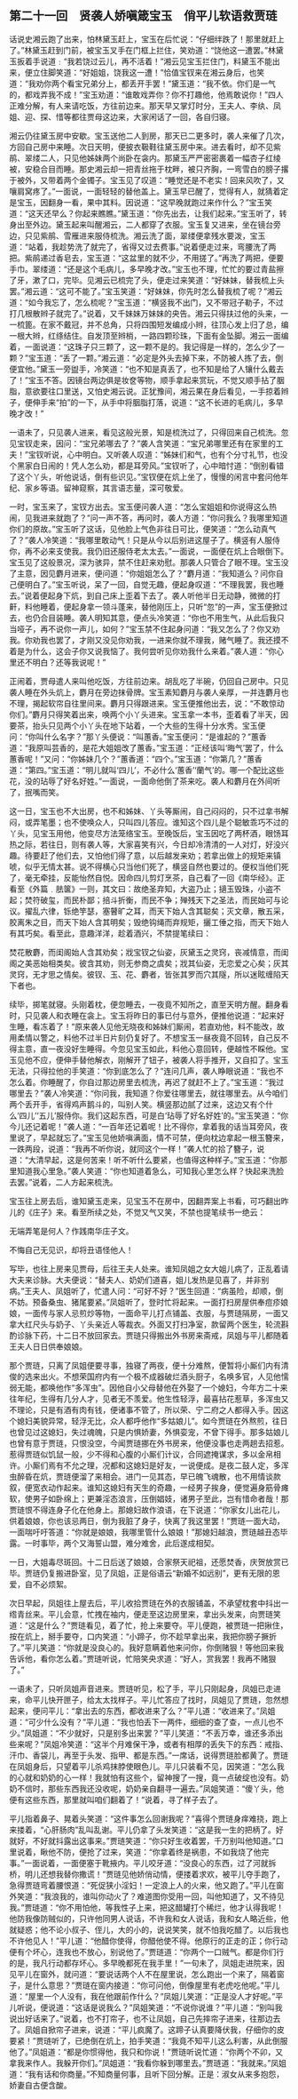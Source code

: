## 第二十一回　贤袭人娇嗔箴宝玉　俏平儿软语救贾琏

话说史湘云跑了出来，怕林黛玉赶上，宝玉在后忙说：“仔细绊跌了！那里就赶上了。”林黛玉赶到门前，被宝玉叉手在门框上拦住，笑劝道：“饶他这一遭罢。”林黛玉扳着手说道﹕“我若饶过云儿，再不活着！”湘云见宝玉拦住门，料黛玉不能出来，便立住脚笑道：“好姐姐，饶我这一遭！”恰值宝钗来在湘云身后，也笑道：“我劝你两个看宝兄弟分上，都丢开手罢！”黛玉道：“我不依。你们是一气的，都戏弄我不成！”宝玉劝道：“谁敢戏弄你？你不打趣他，他焉敢说你！”四人正难分解，有人来请吃饭，方往前边来。那天早又掌灯时分，王夫人、李纨、凤姐、迎、探、惜等都往贾母这边来，大家闲话了一回，各自归寝。

湘云仍往黛玉房中安歇。宝玉送他二人到房，那天已二更多时，袭人来催了几次，方回自己房中来睡。次日天明，便披衣靸鞋往黛玉房中来。进去看时，却不见紫鹃、翠缕二人，只见他姊妹两个尚卧在衾内。那黛玉严严密密裹着一幅杏子红绫被，安稳合目而睡。那史湘云却一把青丝拖于枕畔，被只齐胸，一弯雪白的膀子撂于被外，又带着两个金镯子。宝玉见了叹道：“睡觉还是不老实！回来风吹了，又嚷肩窝疼了。”一面说，一面轻轻的替他盖上。黛玉早已醒了，觉得有人，就猜着定是宝玉，因翻身一看，果中其料。因说道：“这早晚就跑过来作什么？”宝玉笑道：“这天还早么？你起来瞧瞧。”黛玉道：“你先出去，让我们起来。”宝玉听了，转身出至外边。黛玉起来叫醒湘云，二人都穿了衣服。宝玉复又进来，坐在镜台旁边，只见紫鹃、雪雁进来服侍梳洗。湘云洗了面，翠缕便拿残水要泼，宝玉道：“站着，我趁势洗了就完了，省得又过去费事。”说着便走过来，弯腰洗了两把。紫鹃递过香皂去，宝玉道：“这盆里的就不少，不用搓了。”再洗了两把，便要手巾。翠缕道：“还是这个毛病儿，多早晚才改。”宝玉也不理，忙忙的要过青盐擦了牙，漱了口，完毕。见湘云已梳完了头，便走过来笑道：“好妹妹，替我梳上头罢。”湘云道：“这可不能了。”宝玉笑道：“好妹妹，你先时怎么替我梳了呢？”湘云道：“如今我忘了，怎么梳呢？”宝玉道：“横竖我不出门，又不带冠子勒子，不过打几根散辫子就完了。”说着，又千妹妹万妹妹的央告。湘云只得扶过他的头来，一一梳篦。在家不戴冠，并不总角，只将四围短发编成小辫，往顶心发上归了总，编一根大辫，红绦结住。自发顶至辫梢，一路四颗珍珠，下面有金坠脚。湘云一面编着，一面说道：“这珠子只三颗了，这一颗不是的。我记得是一样的，怎么少了一颗？”宝玉道：“丢了一颗。”湘云道：“必定是外头去掉下来，不防被人拣了去，倒便宜他。”黛玉一旁盥手，冷笑道：“也不知是真丢了，也不知是给了人镶什么戴去了！”宝玉不答。因镜台两边俱是妆奁等物，顺手拿起来赏玩，不觉又顺手拈了胭脂，意欲要往口里送，又怕史湘云说。正犹豫间，湘云果在身后看见，一手掠着辫子，便伸手来“拍”的一下，从手中将胭脂打落，说道：“这不长进的毛病儿，多早晚才改！”

一语未了，只见袭人进来，看见这般光景，知是梳洗过了，只得回来自己梳洗。忽见宝钗走来，因问：“宝兄弟哪去了？”袭人含笑道：“宝兄弟哪里还有在家里的工夫！”宝钗听说，心中明白。又听袭人叹道：“姊妹们和气，也有个分寸礼节，也没个黑家白日闹的！凭人怎么劝，都是耳旁风。”宝钗听了，心中暗忖道：“倒别看错了这个丫头，听他说话，倒有些识见。”宝钗便在炕上坐了，慢慢的闲言中套问他年纪、家乡等语。留神窥察，其言语志量，深可敬爱。

一时，宝玉来了，宝钗方出去。宝玉便问袭人道：“怎么宝姐姐和你说得这么热闹，见我进来就跑了？”问一声不答，再问时，袭人方道：“你问我么？我哪里知道你们的原故。”宝玉听了这话，见他脸上气色非往日可比，便笑道：“怎么动真气了？”袭人冷笑道：“我哪里敢动气！只是从今以后别进这屋子了。横竖有人服侍你，再不必来支使我。我仍旧还服侍老太太去。”一面说，一面便在炕上合眼倒下。宝玉见了这般景况，深为骇异，禁不住赶来劝慰。那袭人只管合了眼不理。宝玉没了主意，因见麝月进来，便问道：“你姐姐怎么了？”麝月道：“我知道么？问你自己便明白了。”宝玉听说，呆了一回，自觉无趣，便起身叹道：“不理我罢，我也睡去。”说着便起身下炕，到自己床上歪着下去了。袭人听他半日无动静，微微的打鼾，料他睡着，便起身拿一领斗蓬来，替他刚压上，只听“忽”的一声，宝玉便掀过去，也仍合目装睡。袭人明知其意，便点头冷笑道：“你也不用生气，从此后我只当哑子，再不说你一声儿，如何？”宝玉禁不住起身问道：“我又怎么了？你又劝我。你劝我也罢了，才刚又没见你劝我，一进来你就不理我，赌气睡了。我还摸不着是为什么，这会子你又说我恼了。我何尝听见你劝我什么来着。”袭人道：“你心里还不明白？还等我说呢！”

正闹着，贾母遣人来叫他吃饭，方往前边来。胡乱吃了半碗，仍回自己房中。只见袭人睡在外头炕上，麝月在旁边抹骨牌。宝玉素知麝月与袭人亲厚，一并连麝月也不理，揭起软帘自往里间来。麝月只得跟进来。宝玉便推他出去，说：“不敢惊动你们。”麝月只得笑着出来，唤两个小丫头进来。宝玉拿一本书，歪着看了半天，因要茶，抬头只见两个小丫头在地下站着，一个大些的生得十分水秀。宝玉便问：“你叫什么名字？”那丫头便说：“叫蕙香。”宝玉便问：“是谁起的？”蕙香道：“我原叫芸香的，是花大姐姐改了蕙香。”宝玉道：“正经该叫‘晦气’罢了，什么蕙香呢！”又问：“你姊妹几个？”蕙香道：“四个。”宝玉道：“你第几？”蕙香道：“第四。”宝玉道：“明儿就叫‘四儿’，不必什么‘蕙香’‘蘭气’的。哪一个配比这些花，没的玷辱了好名好姓。”一面说，一面命他倒了茶来吃。袭人和麝月在外间听了，抿嘴而笑。

这一日，宝玉也不大出房，也不和姊妹、丫头等厮闹，自己闷闷的，只不过拿书解闷，或弄笔墨；也不使唤众人，只叫四儿答应。谁知这个四儿是个聪敏乖巧不过的丫头，见宝玉用他，他变尽方法笼络宝玉。至晚饭后，宝玉因吃了两杯酒，眼饧耳热之际，若往日，则有袭人等，大家喜笑有兴，今日却冷清清的一人对灯，好没兴趣。待要赶了他们去，又怕他们得了意，以后越发来劝；若拿出做上的规矩来镇唬，似乎无情太甚。说不得横心只当他们死了，横竖自然也要过的。便权当他们死了，毫无牵挂，反能怡然自悦。因命四儿剪灯烹茶，自己看了一回《南华经》。正看至《外篇﹒胠箧》一则，其文曰：故绝圣弃知，大盗乃止；擿玉毁珠，小盗不起；焚符破玺，而民朴鄙；掊斗折衡，而民不争；殚残天下之圣法，而民始可与论议。擢乱六律，铄绝竽瑟，塞瞽旷之耳，而天下始人含其聪矣；灭文章，散五采，胶离朱之目，而天下始人含其明矣；毁绝钩绳而弃规矩，攦工倕之指，而天下始人有其巧矣。看至此，意趣洋洋，趁着酒兴，不禁提笔续曰：

焚花散麝，而闺阁始人含其劝矣；戕宝钗之仙姿，灰黛玉之灵窍，丧减情意，而闺阁之美恶始相类矣。彼含其劝，则无参商之虞矣；戕其仙姿，无恋爱之心矣；灰其灵窍，无才思之情矣。彼钗、玉、花、麝者，皆张其罗而穴其隧，所以迷眩缠陷天下者也。

续毕，掷笔就寝。头刚着枕，便忽睡去，一夜竟不知所之，直至天明方醒。翻身看时，只见袭人和衣睡在衾上。宝玉将昨日的事已付与意外，便推他说道：“起来好生睡，看冻着了！”原来袭人见他无晓夜和姊妹们厮闹，若直劝他，料不能改，故用柔情以警之，料他不过半日片刻仍复好了。不想宝玉一昼夜竟不回转，自己反不得主意，直一夜没好生睡得。今忽见宝玉如此，料他心意回转，便越性不睬他。宝玉见他不应，便伸手替他解衣，刚解开了钮子，被袭人将手推开，又自扣了。宝玉无法，只得拉他的手笑道：“你到底怎么了？”连问几声，袭人睁眼说道：“我也不怎么着。你睡醒了，你自过那边房里去梳洗，再迟了就赶不上了。”宝玉道：“我过哪里去？”袭人冷笑道：“你问我，我知道？你爱往哪里去，就往哪里去。从今咱们两个丢开手，省得鸡声鹅斗的，叫别人笑。横竖那边腻了过来，这边又有个什么‘四儿’‘五儿’服侍你。我们这起东西，可是白‘玷辱了好名好姓’的。”宝玉笑道：“你今儿还记着呢！”袭人道：“一百年还记着呢！比不得你，拿着我的话当耳旁风，夜里说了，早起就忘了。”宝玉见他娇嗔满面，情不可禁，便向枕边拿起一根玉簪来，一跌两段，说道：“我再不听你说，就同这个一样！”袭人忙的拾了簪子，说道：“大清早起，这是何苦来！听不听什么要紧，也值得这种样子。”宝玉道：“你那里知道我心里急。”袭人笑道：“你也知道着急么，可知我心里怎么样？快起来洗脸去罢。”说着，二人方起来梳洗。

宝玉往上房去后，谁知黛玉走来，见宝玉不在房中，因翻弄案上书看，可巧翻出昨儿的《庄子》来。看至所续之处，不觉又气又笑，不禁也提笔续书一绝云：

无端弄笔是何人？作践南华庄子文。

不悔自己无见识，却将丑语怪他人！

写毕，也往上房来见贾母，后往王夫人处来。谁知凤姐之女大姐儿病了，正乱着请大夫来诊脉。大夫便说：“替夫人、奶奶们道喜，姐儿发热是见喜了，并非别病。”王夫人、凤姐听了，忙遣人问：“可好不好？”医生回道：“病虽险，却顺，倒不妨。预备桑虫、猪尾要紧。”凤姐听了，登时忙将起来。一面打扫房屋供奉痘疹娘娘，一面传与家人忌煎炒等物，一面命平儿打点铺盖、衣服，与贾琏隔房，一面又拿大红尺头与奶子、丫头亲近人等裁衣。外面又打扫净室，款留两个医生，轮流斟酌诊脉下药，十二日不放回家去。贾琏只得搬出外书房来斋戒，凤姐与平儿都随着王夫人日日供奉娘娘。

那个贾琏，只离了凤姐便要寻事，独寝了两夜，便十分难熬，便暂将小厮们内有清俊的选来出火。不想荣国府内有一个极不成器破烂酒头厨子，名唤多官，人见他懦弱无能，都唤他作“多浑虫”。因他自小父母替他在外娶了一个媳妇，今年方二十来往年纪，生得有几分人才，见者无不羡爱。他生性轻浮，最喜拈花惹草，多浑虫又不理论，只是有酒有肉有钱，便诸事不管了，所以荣、宁二府之人都得入手。因这个媳妇美貌异常，轻浮无比，众人都呼他作“多姑娘儿”。如今贾琏在外熬煎，往日也曾见过这媳妇，失过魂魄，只是内惧娇妻，外惧娈宠，不曾下得手。那多姑娘儿也曾有意于贾琏，只恨没空，今闻贾琏挪在外书房来，他便没事也走两趟去招惹。惹得贾琏似饥鼠一般，少不得和心腹的小厮们计议，合同遮掩谋求，多以金帛相许。小厮们焉有不允之理，况都和这媳妇是好友，一说便成。是夜二鼓人定，多浑虫醉昏在炕，贾琏便溜了来相会。进门一见其态，早已魄飞魂散，也不用情谈款叙，便宽衣动作起来。谁知这媳妇有天生的奇趣，一经男子挨身，便觉遍身筋骨瘫软，使男子如卧绵上；更兼淫态浪言，压倒娼妓，诸男子至此，岂有惜命者哉！那贾琏恨不得连身子化在他身上。那媳妇故作浪语，在下说道：“你家女儿出花儿，供着娘娘，你也该忌两日，倒为我脏了身子，快离了我这里罢！”贾琏一面大动，一面喘吁吁答道：“你就是娘娘，我哪里管什么娘娘！”那媳妇越浪，贾琏越丑态毕露。一时事毕，两个又海誓山盟，难分难舍，此后遂成相契。

一日，大姐毒尽斑回。十二日后送了娘娘，合家祭天祀祖，还愿焚香，庆贺放赏已毕。贾琏仍复搬进卧室，见了凤姐，正是俗语云“新婚不如远别”，更有无限的恩爱，自不必烦絮。

次日早起，凤姐往上屋去后，平儿收拾贾琏在外的衣服铺盖，不承望枕套中抖出一绺青丝来。平儿会意，忙拽在袖内，便走至这边房里来，拿出头发来，向贾琏笑道：“这是什么？”贾琏看见，着了忙，抢上来要夺。平儿便跑，被贾琏一把揪住，按在炕上，掰手要夺，口内笑道：“小蹄子，你不趁早拿出来，我把你膀子撅折了。”平儿笑道：“你就是没良心的。我好意瞒着他来问你，你倒赌狠！等他回来我告诉他，看你怎么着。”贾琏听说，忙陪笑央求道：“好人，赏我罢！我再不赌狠了。”

一语未了，只听凤姐声音进来。贾琏听见，松了手，平儿只刚起身，凤姐已走进来，命平儿快开匣子，给太太找样子。平儿忙答应了找时，凤姐见了贾琏，忽然想起来，便问平儿：“拿出去的东西，都收进来了么？”平儿道：“收进来了。”凤姐道：“可少什么没有？”平儿道：“我也怕丢下一两件，细细的查了查，一点儿也不少。”凤姐道：“不少就好，只是别多出来罢？”平儿笑道：“不丢万幸，谁还多添出些来呢？”凤姐冷笑道：“这半个月难保干净，或者有相厚的丢失下的东西：戒指、汗巾、香袋儿，再至于头发、指甲、都是东西。”一席话，说得贾琏脸都黄了。贾琏在凤姐身后，只望着平儿杀鸡抹脖使眼色儿。平儿只装看不见，因笑道：“怎么我的心就和奶奶的心一样！我就怕有这些个，留神搜了一搜，竟一点破绽也没有。奶奶不信时，那些东西我还没收呢，奶奶亲自翻寻一遍去。”凤姐笑道：“傻丫头，他便有这些东西，那里就叫咱们翻着了！”说着，寻了样子去了。

平儿指着鼻子、晃着头笑道：“这件事怎么回谢我呢？”喜得个贾琏身痒难挠，跑上来搂着，“心肝肠肉”乱叫乱谢。平儿仍拿了头发笑道：“这是我一生的把柄了。好就好，不好就抖露出这事来。”贾琏笑道：“你只好生收着罢，千万别叫他知道。”口里说着，瞅他不防，便抢了过来，笑道：“你拿着终是祸患，不如我烧了他完事。”一面说着，一面便塞于靴掖内。平儿咬牙道：“没良心的东西，过了河就拆桥，明儿还想我替你撒谎！”贾琏见他娇俏动情，便搂着求欢，被平儿夺手跑了，急得贾琏弯着腰恨道：“死促狭小淫妇！一定浪上人的火来，他又跑了。”平儿在窗外笑道：“我浪我的，谁叫你动火了？难道图你受用一回，叫他知道了，又不待见我。”贾琏道：“你不用怕他，等我性子上来，把这醋罐打个稀烂，他才认得我呢！他防我像防贼似的，只许他同男人说话，不许我和女人说话，我和女人略近些，他就疑惑；他不论小叔子、侄儿，大的小的，说说笑笑，就不怕我吃醋了。以后我也不许他见人！”平儿道：“他醋你使得，你醋他使不得。他原行的正走的正；你行动便有个坏心，连我也不放心，别说他了。”贾琏道：“你两个一口贼气。都是你们行的是，我凡行动都存坏心。多早晚都死在我手里！”一句未了，凤姐走进院来，因见平儿在窗外，就问道：“要说话两个人不在屋里说，怎么跑出一个来了，隔着窗子，是什么意思？”贾琏在窗内接道：“你可问他，倒像屋里有老虎吃他呢。”平儿道：“屋里一个人没有，我在他跟前作什么？”凤姐儿笑道：“正是没人才好呢。”平儿听说，便说道：“这话是说我么？”凤姐笑道：“不说你说谁？”平儿道：“别叫我说出好话来了。”说着，也不打帘子，也不让凤姐，自己先摔帘子进来，往那边去了。凤姐自掀帘子进来，说道：“平儿疯魔了。这蹄子认真要降伏我，仔细你的皮要紧！”贾琏听了，已绝倒在炕上，拍手笑道：“我竟不知平儿这么利害，从此倒服他了。”凤姐道：“都是你惯得他，我只和你说！”贾琏听说忙道：“你两个不卯，又拿我来作人。我躲开你们。”凤姐道：“我看你躲到哪里去。”贾琏道：“我就来。”凤姐道：“我有话和你商量。”不知商量何事，且听下回分解。正是：淑女从来多抱怨，娇妻自古便含酸。